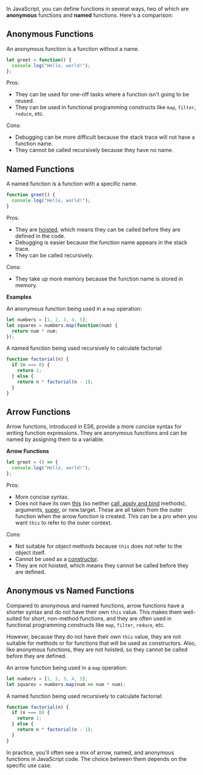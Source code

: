 In JavaScript, you can define functions in several ways, two of which are __anonymous__ functions and __named__ functions. Here's a comparison:

## Anonymous Functions

An anonymous function is a function without a name.

```javascript
let greet = function() {
  console.log("Hello, world!");
};
```

Pros:
- They can be used for one-off tasks where a function isn't going to be reused.
- They can be used in functional programming constructs like `map`, `filter`, `reduce`, etc.

Cons:
- Debugging can be more difficult because the stack trace will not have a function name.
- They cannot be called recursively because they have no name.

## Named Functions

A named function is a function with a specific name.

```javascript
function greet() {
  console.log("Hello, world!");
}
```

Pros:
- They are [hoisted](./hoisting.md), which means they can be called before they are defined in the code.
- Debugging is easier because the function name appears in the stack trace.
- They can be called recursively.

Cons:
- They take up more memory because the function name is stored in memory.

**Examples**

An anonymous function being used in a `map` operation:

```javascript
let numbers = [1, 2, 3, 4, 5];
let squares = numbers.map(function(num) {
  return num * num;
});
```

A named function being used recursively to calculate factorial:

```javascript
function factorial(n) {
  if (n === 0) {
    return 1;
  } else {
    return n * factorial(n - 1);
  }
}
```

## Arrow Functions
Arrow functions, introduced in ES6, provide a more concise syntax for writing function expressions. They are anonymous functions and can be named by assigning them to a variable.

**Arrow Functions**

```javascript
let greet = () => {
  console.log("Hello, world!");
};
```

Pros:
- More concise syntax.
- Does not have its own [this](./this-keyword.md) (so neither [call, apply and bind](./call-apply-bind.md) methods), arguments, [super](./new-keyword.md), or new.target. These are all taken from the outer function when the arrow function is created. This can be a pro when you want `this` to refer to the outer context.

Cons:
- Not suitable for object methods because `this` does not refer to the object itself.
- Cannot be used as a [constructor](./new-keyword.md).
- They are not hoisted, which means they cannot be called before they are defined.

## Anonymous vs Named Functions

Compared to anonymous and named functions, arrow functions have a shorter syntax and do not have their own `this` value. This makes them well-suited for short, non-method functions, and they are often used in functional programming constructs like `map`, `filter`, `reduce`, etc.

However, because they do not have their own `this` value, they are not suitable for methods or for functions that will be used as constructors. Also, like anonymous functions, they are not hoisted, so they cannot be called before they are defined.

An arrow function being used in a `map` operation:

```javascript
let numbers = [1, 2, 3, 4, 5];
let squares = numbers.map(num => num * num);
```

A named function being used recursively to calculate factorial:

```javascript
function factorial(n) {
  if (n === 0) {
    return 1;
  } else {
    return n * factorial(n - 1);
  }
}
```

In practice, you'll often see a mix of arrow, named, and anonymous functions in JavaScript code. The choice between them depends on the specific use case.